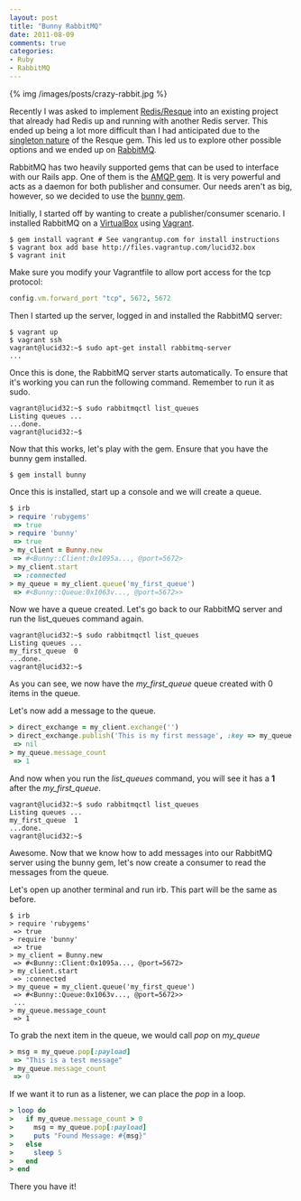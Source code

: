 ```yaml
---
layout: post
title: "Bunny RabbitMQ"
date: 2011-08-09
comments: true
categories: 
- Ruby
- RabbitMQ
---
```


{% img /images/posts/crazy-rabbit.jpg %}

Recently I was asked to implement [Redis/Resque](https://github.com/defunkt/resque) into an existing project that already had Redis up and running with another Redis server. This ended up being a lot more difficult than I had anticipated due to the [singleton nature](https://github.com/defunkt/resque/blob/master/lib/resque.rb) of the Resque gem. This led us to explore other possible options and we ended up on [RabbitMQ](http://www.rabbitmq.com/).

RabbitMQ has two heavily supported gems that can be used to interface with our Rails app. One of them is the [AMQP gem](http://rubydoc.info/github/ruby-amqp/amqp/master/file/docs/AMQP091ModelExplained.textile). It is very powerful and acts as a daemon for both publisher and consumer. Our needs aren't as big, however, so we decided to use the [bunny gem](https://github.com/celldee/bunny).

Initially, I started off by wanting to create a publisher/consumer scenario. I installed RabbitMQ on a [VirtualBox](http://www.virtualbox.org/) using [Vagrant](http://vagrantup.com/).

```
$ gem install vagrant # See vangrantup.com for install instructions
$ vagrant box add base http://files.vagrantup.com/lucid32.box
$ vagrant init
```
    
Make sure you modify your Vagrantfile to allow port access for the tcp protocol:

``` ruby    
config.vm.forward_port "tcp", 5672, 5672
```
    
Then I started up the server, logged in and installed the RabbitMQ server:

    $ vagrant up
    $ vagrant ssh
    vagrant@lucid32:~$ sudo apt-get install rabbitmq-server
    ...
    
Once this is done, the RabbitMQ server starts automatically. To ensure that it's working you can run the following command. Remember to run it as sudo.

```
vagrant@lucid32:~$ sudo rabbitmqctl list_queues
Listing queues ...
...done.
vagrant@lucid32:~$
```
    
Now that this works, let's play with the gem. Ensure that you have the bunny gem installed.

```
$ gem install bunny
```
    
Once this is installed, start up a console and we will create a queue.

``` ruby
$ irb
> require 'rubygems'
 => true
> require 'bunny'
 => true
> my_client = Bunny.new
 => #<Bunny::Client:0x1095a..., @port=5672>
> my_client.start
 => :connected 
> my_queue = my_client.queue('my_first_queue')
 => #<Bunny::Queue:0x1063v..., @port=5672>>
```
     
Now we have a queue created. Let's go back to our RabbitMQ server and run the list_queues command again.

```
vagrant@lucid32:~$ sudo rabbitmqctl list_queues
Listing queues ...
my_first_queue  0
...done.
vagrant@lucid32:~$
```
    
As you can see, we now have the *my_first_queue* queue created with 0 items in the queue. 

Let's now add a message to the queue.   

``` ruby
> direct_exchange = my_client.exchange('')
> direct_exchange.publish('This is my first message', :key => my_queue.name
 => nil
> my_queue.message_count
 => 1
```

And now when you run the *list_queues* command, you will see it has a **1** after the *my_first_queue*.

```
vagrant@lucid32:~$ sudo rabbitmqctl list_queues
Listing queues ...
my_first_queue  1
...done.
vagrant@lucid32:~$
```
    
Awesome. Now that we know how to add messages into our RabbitMQ server using the bunny gem, let's now create a consumer to read the messages from the queue.

Let's open up another terminal and run irb. This part will be the same as before.

```
$ irb
> require 'rubygems'
 => true
> require 'bunny'
 => true
> my_client = Bunny.new
 => #<Bunny::Client:0x1095a..., @port=5672>
> my_client.start
 => :connected 
> my_queue = my_client.queue('my_first_queue')
 => #<Bunny::Queue:0x1063v..., @port=5672>>
 ...
> my_queue.message_count
 => 1
```
     
To grab the next item in the queue, we would call *pop* on *my_queue*

``` ruby
> msg = my_queue.pop[:payload]
 => "This is a test message"
> my_queue.message_count
 => 0
```
     
If we want it to run as a listener, we can place the *pop* in a loop.

``` ruby
> loop do
>   if my_queue.message_count > 0
>     msg = my_queue.pop[:payload]
>     puts "Found Message: #{msg}"
>   else
>     sleep 5
>   end
> end
```
    
There you have it!